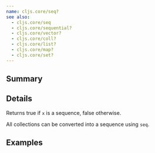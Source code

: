 ```yaml
---
name: cljs.core/seq?
see also:
  - cljs.core/seq
  - cljs.core/sequential?
  - cljs.core/vector?
  - cljs.core/coll?
  - cljs.core/list?
  - cljs.core/map?
  - cljs.core/set?
---
```


## Summary

## Details

Returns true if `x` is a sequence, false otherwise.

All collections can be converted into a sequence using `seq`.

## Examples
